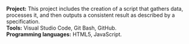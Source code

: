 **Project:** This project includes the creation of a script that gathers data, processes it, and then outputs a consistent result as described by a specification.            
**Tools:** Visual Studio Code, Git Bash, GitHub.                 
**Programming languages:** HTML5, JavaScript.   
         
